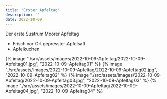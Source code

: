 ```yaml
---
title: 'Erster Apfeltag'
description: ''
date: 2022-10-09
---
```


Der erste Sustrum Moorer Apfeltag
- Frisch vor Ort gepresster Apfelsaft
- Apfelkuchen

{% image "./src/assets/images/2022-10-09-Apfeltag/2022-10-09-Apfeltag01.jpg", "2022-10-09-Apfeltag01" %}
{% image "./src/assets/images/2022-10-09-Apfeltag/2022-10-09-Apfeltag02.jpg", "2022-10-09-Apfeltag02" %}
{% image "./src/assets/images/2022-10-09-Apfeltag/2022-10-09-Apfeltag03.jpg", "2022-10-09-Apfeltag03" %}
{% image "./src/assets/images/2022-10-09-Apfeltag/2022-10-09-Apfeltag04.jpg", "2022-10-09-Apfeltag04" %}